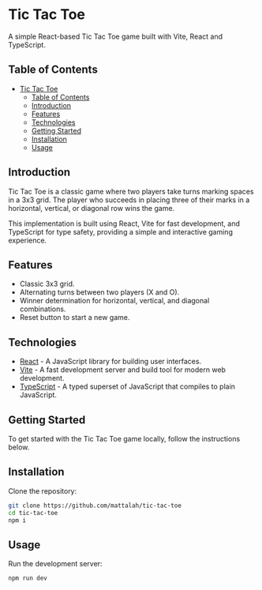 # Tic Tac Toe

A simple React-based Tic Tac Toe game built with Vite, React and TypeScript.

## Table of Contents

- [Tic Tac Toe](#tic-tac-toe)
  - [Table of Contents](#table-of-contents)
  - [Introduction](#introduction)
  - [Features](#features)
  - [Technologies](#technologies)
  - [Getting Started](#getting-started)
  - [Installation](#installation)
  - [Usage](#usage)

## Introduction

Tic Tac Toe is a classic game where two players take turns marking spaces in a 3x3 grid. The player who succeeds in placing three of their marks in a horizontal, vertical, or diagonal row wins the game.

This implementation is built using React, Vite for fast development, and TypeScript for type safety, providing a simple and interactive gaming experience.

## Features

- Classic 3x3 grid.
- Alternating turns between two players (X and O).
- Winner determination for horizontal, vertical, and diagonal combinations.
- Reset button to start a new game.

## Technologies

- [React](https://reactjs.org/) - A JavaScript library for building user interfaces.
- [Vite](https://vitejs.dev/) - A fast development server and build tool for modern web development.
- [TypeScript](https://www.typescriptlang.org/) - A typed superset of JavaScript that compiles to plain JavaScript.

## Getting Started

To get started with the Tic Tac Toe game locally, follow the instructions below.

## Installation

Clone the repository:

```bash
git clone https://github.com/mattalah/tic-tac-toe
cd tic-tac-toe
npm i
```

## Usage

Run the development server:

```bash
npm run dev
```
